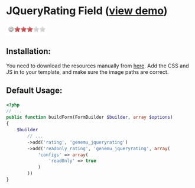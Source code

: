 # JQueryRating Field ([view demo](http://www.fyneworks.com/jquery/star-rating/#tab-Testing))

![Star rating](https://github.com/genemu/GenemuFormBundle/raw/master/Resources/doc/jquery/rating/images/default.png)

## Installation:
You need to download the resources manually from [here](http://www.fyneworks.com/jquery/star-rating/#tab-Download). Add
the CSS and JS in to your template, and make sure the image paths are correct.

## Default Usage:

``` php
<?php
// ...
public function buildForm(FormBuilder $builder, array $options)
{
    $builder
        // ...
        ->add('rating', 'genemu_jqueryrating')
        ->add('readonly_rating', 'genemu_jqueryrating', array(
            'configs' => array(
                'readOnly' => true
            )
        ))
}
```
